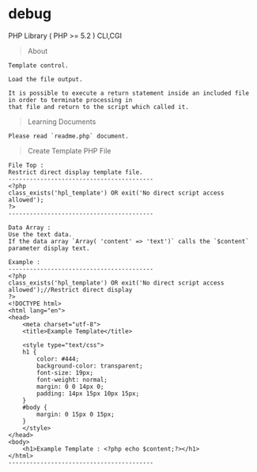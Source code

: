 # debug
PHP Library ( PHP >= 5.2 ) CLI,CGI

> About

	Template control.

	Load the file output.

	It is possible to execute a return statement inside an included file in order to terminate processing in
	that file and return to the script which called it.

> Learning Documents

	Please read `readme.php` document.

> Create Template PHP File

	File Top :
	Restrict direct display template file.
	-----------------------------------------
	<?php
	class_exists('hpl_template') OR exit('No direct script access allowed');
	?>
	-----------------------------------------

	Data Array :
	Use the text data.
	If the data array `Array( 'content' => 'text')` calls the `$content` parameter display text.

	Example :
	-----------------------------------------
	<?php
	class_exists('hpl_template') OR exit('No direct script access allowed');//Restrict direct display
	?>
	<!DOCTYPE html>
	<html lang="en">
	<head>
		<meta charset="utf-8">
		<title>Example Template</title>

		<style type="text/css">
		h1 {
			color: #444;
			background-color: transparent;
			font-size: 19px;
			font-weight: normal;
			margin: 0 0 14px 0;
			padding: 14px 15px 10px 15px;
		}
		#body {
			margin: 0 15px 0 15px;
		}
		</style>
	</head>
	<body>
		<h1>Example Template : <?php echo $content;?></h1>
	</html>
	-----------------------------------------
